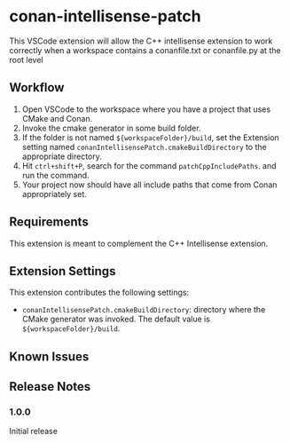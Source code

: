 # conan-intellisense-patch

This VSCode extension will allow the C++ intellisense extension to work correctly when a workspace contains a conanfile.txt or conanfile.py at the root level

## Workflow

1. Open VSCode to the workspace where you have a project that uses CMake and Conan.
1. Invoke the cmake generator in some build folder.
1. If the folder is not named `${workspaceFolder}/build`, set the Extension setting named `conanIntellisensePatch.cmakeBuildDirectory` to the appropriate directory.
1. Hit `ctrl+shift+P`, search for the command `patchCppIncludePaths`. and run the command.
1. Your project now should have all include paths that come from Conan appropriately set.

## Requirements

This extension is meant to complement the C++ Intellisense extension.

## Extension Settings

This extension contributes the following settings:

* `conanIntellisensePatch.cmakeBuildDirectory`: directory where the CMake generator was invoked. The default value is `${workspaceFolder}/build`.

## Known Issues

## Release Notes

### 1.0.0

Initial release 


